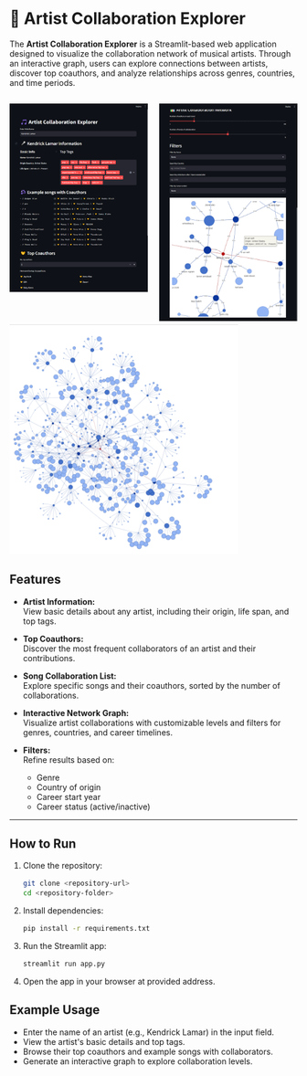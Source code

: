 # 🎵 Artist Collaboration Explorer

The **Artist Collaboration Explorer** is a Streamlit-based web application designed to visualize the collaboration network of musical artists. Through an interactive graph, users can explore connections between artists, discover top coauthors, and analyze relationships across genres, countries, and time periods.

<p style="display: flex; justify-content: center; align-items: center">
  <div style="display: flex; justify-content: center;">
    <div style="margin-right: 20px;">
      <img src="assets/screenshot1.png" alt="Collaboration Graph 1" width="400">
    </div>
    <div>
      <img src="assets/screenshot2.png" alt="Collaboration Graph 2" width="400">
    </div>
  </div>
  <img src="assets/big_graph.png" alt="Collaboration Graph" width="400">
</p>  

## Features

- **Artist Information:**  
  View basic details about any artist, including their origin, life span, and top tags.

- **Top Coauthors:**  
  Discover the most frequent collaborators of an artist and their contributions.

- **Song Collaboration List:**  
  Explore specific songs and their coauthors, sorted by the number of collaborations.

- **Interactive Network Graph:**  
  Visualize artist collaborations with customizable levels and filters for genres, countries, and career timelines.

- **Filters:**  
  Refine results based on:
  - Genre
  - Country of origin
  - Career start year
  - Career status (active/inactive)

---

## How to Run

1. Clone the repository:
   ```bash
   git clone <repository-url>
   cd <repository-folder>
   ```

2. Install dependencies:

    ```bash
    pip install -r requirements.txt

3. Run the Streamlit app:


    ```bash
    streamlit run app.py

4. Open the app in your browser at provided address.

## Example Usage

- Enter the name of an artist (e.g., Kendrick Lamar) in the input field.
- View the artist's basic details and top tags.
- Browse their top coauthors and example songs with collaborators.
- Generate an interactive graph to explore collaboration levels.